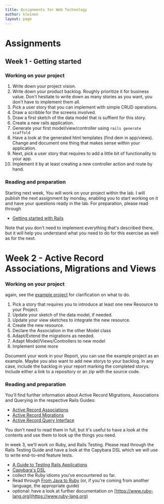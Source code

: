 ```yaml
---
title: Assignments for Web Technology
author: kleinen
layout: page
---
```


# Assignments

## Week 1 - Getting started

### Working on your project
1. Write down your project vision.
2. Write down your product backlog. Roughly prioritize it for business value. Don't hesitate to write down as many stories as you want, you don't have to implement them all.
3. Pick a user story that you can implement with simple CRUD operations.
4. Draw a scribble for the screens involved.
5. Draw a first sketch of the data model that is suffient for this story.
6. Create a new rails application.
7. Generate your first model/view/controller using `rails generate scaffold`
8. Have a look at the generated html templates (find dem in app/views). Change and document one thing that makes sense within your application.
9. Next, pick a user story that requires to add a little bit of functionality to your app.
10. Implement it by at least creating a new controller action and route by hand.

### Reading and preparation
Starting next week, You will work on your project within the lab.
I will publish the next assignment by monday, enabling you to
start working on it and have your questions ready in the lab.
For preparation, please read through
* [Getting started with Rails](http://guides.rubyonrails.org/getting_started.html)

Note that you don't need to implement everything that's described there, but
it will help you understand what you need to do for this exercise as well as for
the next.


# Week 2 - Active Record Associations, Migrations and Views

### Working on your project

again, see the [example project](../example-project) for clarification on what to do.

1. Pick a story that requires you to introduce at least one new Resource to your Project.
2. Update your sketch of the data model, if needed.
3. Update your view sketches to integrate the new resource.
4. Create the new resource.
5. Declare the Association in the other Model class
6. Adapt/Extend the migrations as needed.
7. Adapt Model/Views/Controllers to new model
8. Implement some more

Document your work in your Report, you can use the example project as an
example. Maybe you also want to add new storys to your backlog. In any case,
include the backlog in your report marking the completed storys. Include either
a link to a repository or an zip with the source code.

### Reading and preparation

You'll find further information about Active Record Migrations, Associations and
Querying in the respective Rails Guides:
* [Active Record Associations](http://guides.rubyonrails.org/association_basics.html)
* [Active Record Migrations](http://guides.rubyonrails.org/active_record_migrations.html)
* [Active Record Query Interface](http://guides.rubyonrails.org/active_record_querying.html)

You don't need to read them in full, but it's useful to have a look at the contents
and use them to look up the things you need.

In week 3, we'll work on Ruby, and Rails Testing. Please read through the Rails Testing
Guide and have a look at the Capybara DSL which we will use to write end-to-end feature
tests.
* [A Guide to Testing Rails Applications](http://guides.rubyonrails.org/testing.html)
* [Capybara's DSL](https://github.com/jnicklas/capybara#the-dsl)
* collect the Ruby idioms you've encountered so far.
* Read through [From Java to Ruby](https://www.ruby-lang.org/en/documentation/ruby-from-other-languages/to-ruby-from-java/)
(or, if you're coming from another language, the appropriate guide)
* optional: have a look at further documentation on [https://www.ruby-lang.org](https://www.ruby-lang.org)
